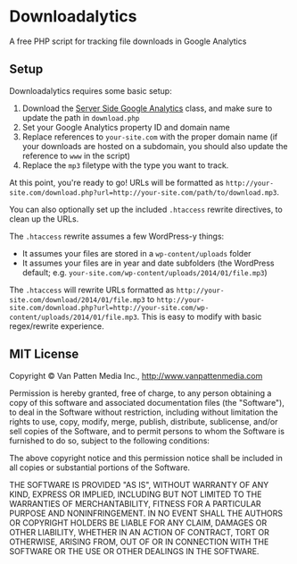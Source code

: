 # Downloadalytics
A free PHP script for tracking file downloads in Google Analytics

## Setup
Downloadalytics requires some basic setup:

1. Download the [Server Side Google Analytics](https://github.com/dancameron/server-side-google-analytics) class, and make sure to update the path in `download.php`
2. Set your Google Analytics property ID and domain name
3. Replace references to `your-site.com` with the proper domain name (if your downloads are hosted on a subdomain, you should also update the reference to `www` in the script)
4. Replace the `mp3` filetype with the type you want to track.

At this point, you're ready to go! URLs will be formatted as `http://your-site.com/download.php?url=http://your-site.com/path/to/download.mp3`.

You can also optionally set up the included `.htaccess` rewrite directives, to clean up the URLs.

The `.htaccess` rewrite assumes a few WordPress-y things:
*   It assumes your files are stored in a `wp-content/uploads` folder
*   It assumes your files are in year and date subfolders (the WordPress default; e.g. `your-site.com/wp-content/uploads/2014/01/file.mp3`)

The `.htaccess` will rewrite URLs formatted as `http://your-site.com/download/2014/01/file.mp3` to `http://your-site.com/download.php?url=http://your-site.com/wp-content/uploads/2014/01/file.mp3`. This is easy to modify with basic regex/rewrite experience.

## MIT License
Copyright © Van Patten Media Inc., <http://www.vanpattenmedia.com>

Permission is hereby granted, free of charge, to any person obtaining a copy of this software and associated documentation files (the "Software"), to deal in the Software without restriction, including without limitation the rights to use, copy, modify, merge, publish, distribute, sublicense, and/or sell copies of the Software, and to permit persons to whom the Software is furnished to do so, subject to the following conditions:

The above copyright notice and this permission notice shall be included in all copies or substantial portions of the Software.

THE SOFTWARE IS PROVIDED "AS IS", WITHOUT WARRANTY OF ANY KIND, EXPRESS OR IMPLIED, INCLUDING BUT NOT LIMITED TO THE WARRANTIES OF MERCHANTABILITY, FITNESS FOR A PARTICULAR PURPOSE AND NONINFRINGEMENT. IN NO EVENT SHALL THE AUTHORS OR COPYRIGHT HOLDERS BE LIABLE FOR ANY CLAIM, DAMAGES OR OTHER LIABILITY, WHETHER IN AN ACTION OF CONTRACT, TORT OR OTHERWISE, ARISING FROM, OUT OF OR IN CONNECTION WITH THE SOFTWARE OR THE USE OR OTHER DEALINGS IN THE SOFTWARE.
